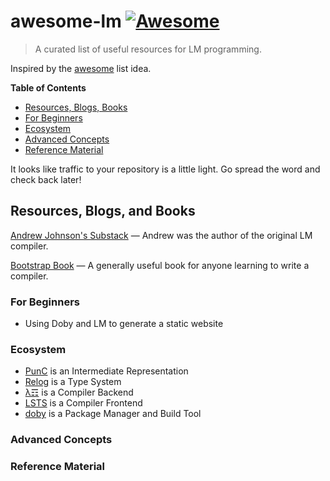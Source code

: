 # awesome-lm [![Awesome](https://cdn.rawgit.com/sindresorhus/awesome/d7305f38d29fed78fa85652e3a63e154dd8e8829/media/badge.svg)](https://github.com/sindresorhus/awesome)

> A curated list of useful resources for LM programming.

Inspired by the [awesome](https://github.com/sindresorhus/awesome) list idea.

**Table of Contents**

- [Resources, Blogs, Books](https://github.com/andrew-johnson-4/awesome-lm/blob/main/README.md#resources-blogs-and-books)
- [For Beginners](https://github.com/andrew-johnson-4/awesome-lm/blob/main/README.md#for-beginners)
- [Ecosystem](https://github.com/andrew-johnson-4/awesome-lm/blob/main/README.md#ecosystem)
- [Advanced Concepts](https://github.com/andrew-johnson-4/awesome-lm/blob/main/README.md#advanced-concepts)
- [Reference Material](https://github.com/andrew-johnson-4/awesome-lm/blob/main/README.md#reference-material)

It looks like traffic to your repository is a little light. Go spread the word and check back later!

## Resources, Blogs, and Books

[Andrew Johnson's Substack](https://andrewjohnson4.substack.com/)
— Andrew was the author of the original LM compiler.

[Bootstrap Book](https://github.com/andrew-johnson-4/BootstrapBook)
— A generally useful book for anyone learning to write a compiler.

### For Beginners

* Using Doby and LM to generate a static website

### Ecosystem

* [PunC](https://github.com/andrew-johnson-4/PunCalculus) is an Intermediate Representation
* [Relog](https://github.com/andrew-johnson-4/InPlace) is a Type System
* [λ☶](https://github.com/andrew-johnson-4/-) is a Compiler Backend
* [LSTS](https://github.com/andrew-johnson-4/LSTS) is a Compiler Frontend
* [doby](https://github.com/andrew-johnson-4/doby) is a Package Manager and Build Tool

### Advanced Concepts

### Reference Material
